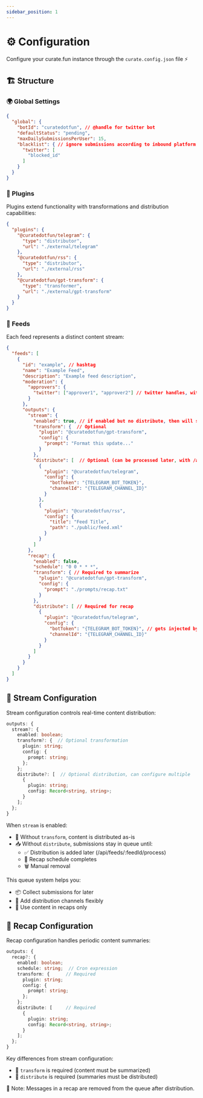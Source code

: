 ```yaml
---
sidebar_position: 1
---
```


# ⚙️ Configuration

Configure your curate.fun instance through the `curate.config.json` file ⚡

## 🏗️ Structure

### 🌍 Global Settings

```json
{
  "global": {
    "botId": "curatedotfun", // @handle for twitter bot
    "defaultStatus": "pending",
    "maxDailySubmissionsPerUser": 15,
    "blacklist": { // ignore submissions according to inbound platform
      "twitter": [
        "blocked_id"
      ]
    }
  }
}
```

### 🔌 Plugins

Plugins extend functionality with transformations and distribution capabilities:

```json
{
  "plugins": {
    "@curatedotfun/telegram": {
      "type": "distributor",
      "url": "./external/telegram"
    },
    "@curatedotfun/rss": {
      "type": "distributor",
      "url": "./external/rss"
    },
    "@curatedotfun/gpt-transform": {
      "type": "transformer",
      "url": "./external/gpt-transform"
    }
  }
}
```

### 📡 Feeds

Each feed represents a distinct content stream:

```json
{
  "feeds": [
    {
      "id": "example", // hashtag
      "name": "Example Feed",
      "description": "Example feed description",
      "moderation": {
        "approvers": {
          "twitter": ["approver1", "approver2"] // twitter handles, without @
        }
      },
      "outputs": {
        "stream": {
          "enabled": true, // if enabled but no distribute, then will sit in queue
          "transform": {  // Optional
            "plugin": "@curatedotfun/gpt-transform",
            "config": {
              "prompt": "Format this update..."
            }
          },
          "distribute": [  // Optional (can be processed later, with /api/feed/:feedId/process)
            {
              "plugin": "@curatedotfun/telegram",
              "config": {
                "botToken": "{TELEGRAM_BOT_TOKEN}",
                "channelId": "{TELEGRAM_CHANNEL_ID}"
              }
            },
            {
              "plugin": "@curatedotfun/rss",
              "config": {
                "title": "Feed Title",
                "path": "./public/feed.xml"
              }
            }
          ]
        },
        "recap": {
          "enabled": false,
          "schedule": "0 0 * * *",
          "transform": { // Required to summarize
            "plugin": "@curatedotfun/gpt-transform",
            "config": {
              "prompt": "./prompts/recap.txt"
            }
          },
          "distribute": [ // Required for recap
            {
              "plugin": "@curatedotfun/telegram",
              "config": {
                "botToken": "{TELEGRAM_BOT_TOKEN}", // gets injected by .env
                "channelId": "{TELEGRAM_CHANNEL_ID}"
              }
            }
          ]
        }
      }
    }
  ]
}
```

## 🔄 Stream Configuration

Stream configuration controls real-time content distribution:

```typescript
outputs: {
  stream?: {
    enabled: boolean;
    transform?: {  // Optional transformation
      plugin: string;
      config: {
        prompt: string;
      };
    };
    distribute?: [  // Optional distribution, can configure multiple
      {
        plugin: string;
        config: Record<string, string>;
      }
    ];
  };
}
```

When `stream` is enabled:

- 🔄 Without `transform`, content is distributed as-is
- 📥 Without `distribute`, submissions stay in queue until:
  - ✅ Distribution is added later (/api/feeds/:feedId/process)
  - 📅 Recap schedule completes
  - 🗑️ Manual removal

This queue system helps you:

- 📦 Collect submissions for later
- 🔌 Add distribution channels flexibly
- 📝 Use content in recaps only

## 📅 Recap Configuration

Recap configuration handles periodic content summaries:

```typescript
outputs: {
  recap?: {
    enabled: boolean;
    schedule: string;  // Cron expression
    transform: {      // Required
      plugin: string;
      config: {
        prompt: string;
      };
    };
    distribute: [     // Required
      {
        plugin: string;
        config: Record<string, string>;
      }
    ];
  };
}
```

Key differences from stream configuration:

- 🔄 `transform` is required (content must be summarized)
- 📢 `distribute` is required (summaries must be distributed)

📝 Note: Messages in a recap are removed from the queue after distribution.
